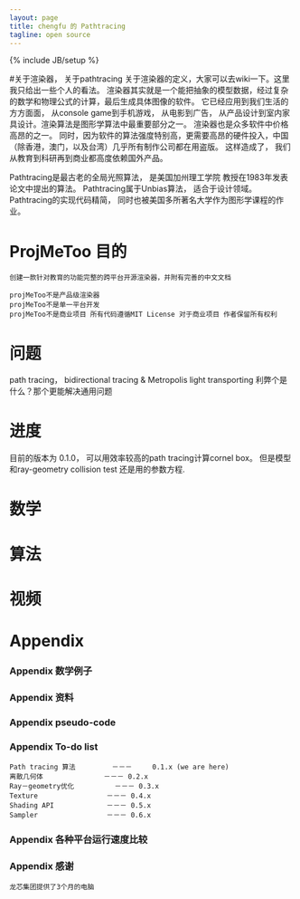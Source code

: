 ```yaml
---
layout: page
title: chengfu 的 Pathtracing
tagline: open source
---
```

{% include JB/setup %}

#关于渲染器， 关于pathtracing
关于渲染器的定义，大家可以去wiki一下。这里我只给出一些个人的看法。 渲染器其实就是一个能把抽象的模型数据，经过复杂的数学和物理公式的计算，最后生成具体图像的软件。 它已经应用到我们生活的方方面面， 从console game到手机游戏， 从电影到广告， 从产品设计到室内家具设计。渲染算法是图形学算法中最重要部分之一。 渲染器也是众多软件中价格高昂的之一。 同时，因为软件的算法强度特别高，更需要高昂的硬件投入，中国（除香港，澳门，以及台湾）几乎所有制作公司都在用盗版。 这样造成了， 我们从教育到科研再到商业都高度依赖国外产品。

Pathtracing是最古老的全局光照算法， 是美国加州理工学院 教授在1983年发表论文中提出的算法。 Pathtracing属于Unbias算法， 适合于设计领域。 Pathtracing的实现代码精简， 同时也被美国多所著名大学作为图形学课程的作业。 

# ProjMeToo 目的

	创建一款针对教育的功能完整的跨平台开源渲染器，并附有完善的中文文档

	projMeToo不是产品级渲染器
	projMeToo不是单一平台开发
	projMeToo不是商业项目 所有代码遵循MIT License 对于商业项目 作者保留所有权利
	

# 问题
path tracing， bidirectional tracing & Metropolis light transporting 利弊个是什么？那个更能解决通用问题

# 进度
目前的版本为 0.1.0， 可以用效率较高的path tracing计算cornel box。 但是模型和ray-geometry collision test 还是用的参数方程.

# 数学

# 算法

# 视频

# Appendix

### Appendix 数学例子

### Appendix 资料

### Appendix pseudo-code

### Appendix To-do list

	Path tracing 算法			－－－ 	0.1.x (we are here)
	离散几何体				－－－	0.2.x
	Ray－geometry优化			－－－	0.3.x
	Texture					－－－	0.4.x
	Shading API				－－－	0.5.x
	Sampler					－－－	0.6.x

### Appendix 各种平台运行速度比较

### Appendix 感谢
	龙芯集团提供了3个月的电脑
	

